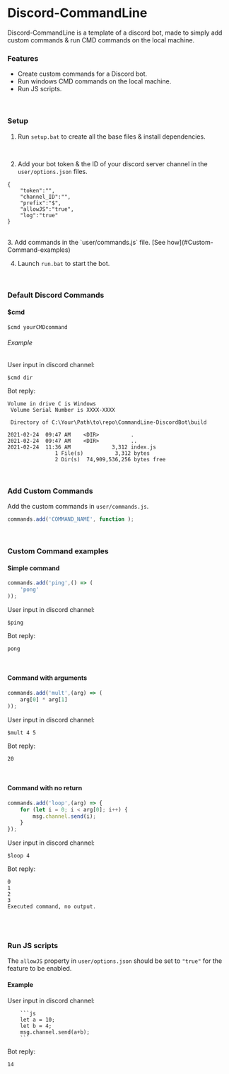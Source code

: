 # Discord-CommandLine
Discord-CommandLine is a template of a discord bot, made to simply add custom commands & run CMD commands on the local machine.

### Features
* Create custom commands for a Discord bot.
* Run windows CMD commands on the local machine.
* Run JS scripts.

<br/>


### Setup

1. Run `setup.bat` to create all the base files & install dependencies.
<br/>

2. Add your bot token & the ID of your discord server channel in the `user/options.json` files.
```
{
    "token":"",
    "channel_ID":"",
    "prefix":"$",
    "allowJS":"true",
    "log":"true"
}
```
<br/>
3. Add commands in the `user/commands.js` file. [See how](#Custom-Command-examples)

4. Launch `run.bat` to start the bot.

<br/>

### Default Discord Commands

#### $cmd
```
$cmd yourCMDcommand

```

###### Example

User input in discord channel:
```
$cmd dir
```
Bot reply:
```
Volume in drive C is Windows
 Volume Serial Number is XXXX-XXXX

 Directory of C:\Your\Path\to\repo\CommandLine-DiscordBot\build

2021-02-24  09:47 AM    <DIR>          .
2021-02-24  09:47 AM    <DIR>          ..
2021-02-24  11:36 AM             3,312 index.js
               1 File(s)          3,312 bytes
               2 Dir(s)  74,909,536,256 bytes free
```


<br/>

### Add Custom Commands

Add the custom commands in `user/commands.js`.

```js
commands.add('COMMAND_NAME', function );
```

<br/>

### Custom Command examples



#### Simple command
```js
commands.add('ping',() => (
    'pong'
));
```

User input in discord channel:
```
$ping
```

Bot reply:
```
pong
```

<br/>

#### Command with arguments
```js
commands.add('mult',(arg) => (
    arg[0] * arg[1]
));
```
User input in discord channel:
```
$mult 4 5
```

Bot reply:
```
20
```

<br/>

#### Command with no return
```js
commands.add('loop',(arg) => {
    for (let i = 0; i < arg[0]; i++) {
        msg.channel.send(i);
    }
});
```
User input in discord channel:
```
$loop 4
```

Bot reply:
```
0
1
2
3
Executed command, no output.
```
<br/><br/>

### Run JS scripts

The `allowJS` property in `user/options.json` should be set to `"true"` for the feature to be enabled.

#### Example

User input in discord channel:

```
    ```js
    let a = 10;
    let b = 4;
    msg.channel.send(a+b);
    ```
```
Bot reply:

```
14
```
